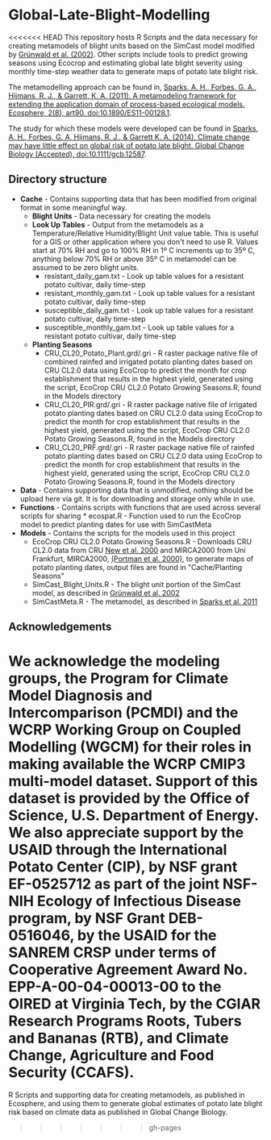 Global-Late-Blight-Modelling
============================

<<<<<<< HEAD
This repository hosts R Scripts and the data necessary for creating metamodels of blight units based on the SimCast model modified by [Grünwald et al. (2002)](http://grunwaldlab.cgrb.oregonstate.edu/potato-late-blight-management-toluca-valley-field-validation-simcast-modified-cultivars-high-field). Other scripts include tools to predict growing seasons using Ecocrop and estimating global late blight severity using monthly time-step weather data to generate maps of potato late blight risk.

The metamodelling approach can be found in, [Sparks, A. H., Forbes, G. A., Hijmans, R. J., & Garrett, K. A. (2011). A metamodeling framework for extending the application domain of process-based ecological models. Ecosphere, 2(8), art90. doi:10.1890/ES11-00128.1](http://www.esajournals.org/doi/pdf/10.1890/es11-00128.1).

The study for which these models were developed can be found in [Sparks, A. H., Forbes, G. A, Hijmans, R. J., & Garrett K. A. (2014). Climate change may have little effect on global risk of potato late blight. Global Change Biology (Accepted), doi:10.1111/gcb.12587](http://onlinelibrary.wiley.com/doi/10.1111/gcb.12587/abstract).

## Directory structure ##
* **Cache** - Contains supporting data that has been modified from original format in some meaningful way.
  * **Blight Units** - Data necessary for creating the models
  * **Look Up Tables** - Output from the metamodels as a Temperature/Relative Humidity/Blight Unit value table. This is useful for a GIS or other application where you don't need to use R. Values start at 70% RH and go to 100% RH in 1º C increments up to 35º C, anything below 70% RH or above 35º  C in metamodel can be assumed to be zero blight units.
      * resistant_daily_gam.txt - Look up table values for a resistant potato cultivar, daily time-step
      * resistant_monthly_gam.txt - Look up table values for a resistant potato cultivar, daily time-step
      * susceptible_daily_gam.txt - Look up table values for a resistant potato cultivar, daily time-step
      * susceptible_monthly_gam.txt - Look up table values for a resistant potato cultivar, daily time-step
  * **Planting Seasons**
      * CRU_CL20_Potato_Plant.grd/.gri - R raster package native file of combined rainfed and irrigated potato planting dates based on CRU CL2.0 data using EcoCrop to predict the month for crop establishment that results in the highest yield, generated using the script, EcoCrop CRU CL2.0 Potato Growing Seasons.R, found in the Models directory
      * CRU_CL20_PIR.grd/.gri - R raster package native file of irrigated potato planting dates based on CRU CL2.0 data using EcoCrop to predict the month for crop establishment that results in the highest yield, generated using the script, EcoCrop CRU CL2.0 Potato Growing Seasons.R, found in the Models directory
      * CRU_CL20_PRF.grd/.gri - R raster package native file of rainfed potato planting dates based on CRU CL2.0 data using EcoCrop to predict the month for crop establishment that results in the highest yield, generated using the script, EcoCrop CRU CL2.0 Potato Growing Seasons.R, found in the Models directory
* **Data** - Contains supporting data that is unmodified, nothing should be upload here via git. It is for downloading and storage only while in use.
* **Functions** - Contains scripts with functions that are used across several scripts for sharing
      * ecospat.R - Function used to run the EcoCrop model to predict planting dates for use with SimCastMeta
* **Models** - Contains the scripts for the models used in this project
  * EcoCrop CRU CL2.0 Potato Growing Seasons.R - Downloads CRU CL2.0 data from CRU [New et al. 2000](http://www.cru.uea.ac.uk/cru/data/hrg/tmc/new_et_al_10minute_climate_CR.pdf)
  and MIRCA2000 from Uni Frankfurt, MIRCA2000, [(Portman et al. 2000)](http://www2.uni-frankfurt.de/45218023/MIRCA?legacy_request=1), to generate maps of potato planting dates, output files are found in "Cache/Planting Seasons"
  * SimCast_Blight_Units.R - The blight unit portion of the SimCast model, as described in [Grünwald et al. 2002](http://grunwaldlab.cgrb.oregonstate.edu/potato-late-blight-management-toluca-valley-field-validation-simcast-modified-cultivars-high-field)
  * SimCastMeta.R - The metamodel, as described in [Sparks et al. 2011](http://www.esajournals.org/doi/pdf/10.1890/es11-00128.1)

Acknowledgements
------------------------------
We acknowledge the modeling groups, the Program for Climate Model Diagnosis and Intercomparison (PCMDI) and the WCRP Working Group on Coupled Modelling (WGCM) for their roles in making available the WCRP CMIP3 multi-model dataset. Support of this dataset is provided by the Office of Science, U.S. Department of Energy. We also appreciate support by the USAID through the International Potato Center (CIP), by NSF grant EF-0525712 as part of the joint NSF-NIH Ecology of Infectious Disease program, by NSF Grant DEB-0516046, by the USAID for the SANREM CRSP under terms of Cooperative Agreement Award No. EPP-A-00-04-00013-00 to the OIRED at Virginia Tech, by the CGIAR Research Programs Roots, Tubers and Bananas (RTB), and Climate Change, Agriculture and Food Security (CCAFS).
=======
R Scripts and supporting data for creating metamodels,  as published in Ecosphere, and using them to generate global estimates of potato late blight risk based on climate data as published in Global Change Biology.
>>>>>>> gh-pages
